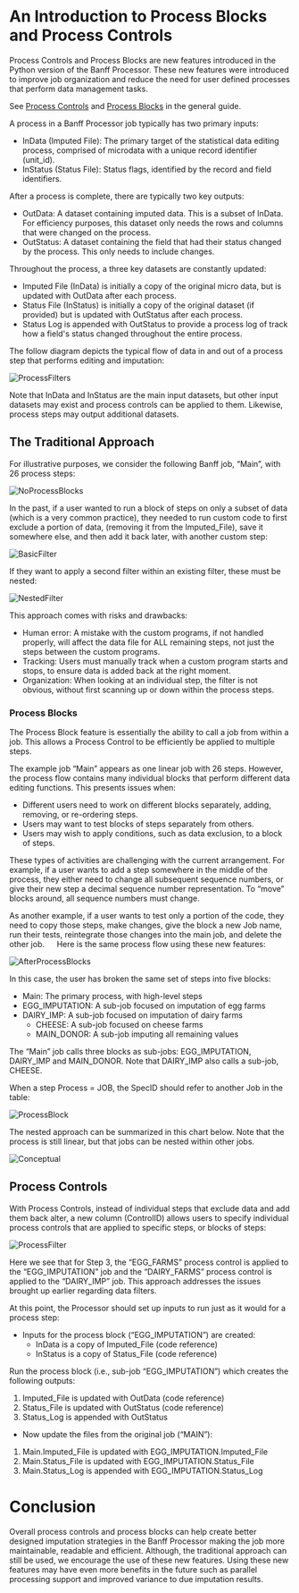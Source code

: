 # An Introduction to Process Blocks and Process Controls

Process Controls and Process Blocks are new features introduced in the Python version of the Banff Processor. These new features were introduced to improve job organization and reduce the need for user defined processes that perform data management tasks.

See [Process Controls](./processor-user-guide.md#process-controls) and [Process Blocks](./processor-user-guide.md#process-blocks) in the general guide.

A process in a Banff Processor job typically has two primary inputs:
- InData (Imputed File): The primary target of the statistical data editing process, comprised of microdata with a unique record identifier (unit_id).
- InStatus (Status File): Status flags, identified by the record and field identifiers.

After a process is complete, there are typically two key outputs:
- OutData: A dataset containing imputed data. This is a subset of InData. For efficiency purposes, this dataset only needs the rows and columns that were changed on the process.  
- OutStatus: A dataset containing the field that had their status changed by the process. This only needs to include changes. 

Throughout the process, a three key datasets are constantly updated:
- Imputed File (InData) is initially a copy of the original micro data, but is updated with OutData after each process.
- Status File (InStatus) is initially a copy of the original dataset (if provided) but is updated with OutStatus after each process.
- Status Log is appended with OutStatus to provide a process log of track how a field's status changed throughout the entire process.

The follow diagram depicts the typical flow of data in and out of a process step that performs editing and imputation:

![ProcessFilters](images/Banff_DataFlow_ProcessFilter.jpg)

Note that InData and InStatus are the main input datasets, but other input datasets may exist and process controls can be applied to them. Likewise, process steps may output additional datasets.


## The Traditional Approach

For illustrative purposes, we consider the following Banff job, “Main”, with 26 process steps:

![NoProcessBlocks](images/NoProcessBlocks.jpg)

In the past, if a user wanted to run a block of steps on only a subset of data (which is a very common practice), they needed to run custom code to first exclude a portion of data, (removing it from the Imputed_File), save it somewhere else, and then add it back later, with another custom step:

![BasicFilter](images/BasicFilter.jpg)

If they want to apply a second filter within an existing filter, these must be nested:  

![NestedFilter](images/FilterNested.jpg)

This approach comes with risks and drawbacks:
- Human error: A mistake with the custom programs, if not handled properly, will affect the data file for ALL remaining steps, not just the steps between the custom programs.
- Tracking: Users must manually track when a custom program starts and stops, to ensure data is added back at the right moment.
- Organization: When looking at an individual step, the filter is not obvious, without first scanning up or down within the process steps.


### Process Blocks

The Process Block feature is essentially the ability to call a job from within a job. This allows a Process Control to be efficiently be applied to multiple steps.

The example job “Main” appears as one linear job with 26 steps. However, the process flow contains many individual blocks that perform different data editing functions. This presents issues when:
- Different users need to work on different blocks separately, adding, removing, or re-ordering steps.
- Users may want to test blocks of steps separately from others.
- Users may wish to apply conditions, such as data exclusion, to a block of steps.

These types of activities are challenging with the current arrangement. For example, if a user wants to add a step somewhere in the middle of the process, they either need to change all subsequent sequence numbers, or give their new step a decimal sequence number representation. To “move” blocks around, all sequence numbers must change.

As another example, if a user wants to test only a portion of the code, they need to copy those steps, make changes, give the block a new Job name, run their tests, reintegrate those changes into the main job, and delete the other job.
 
Here is the same process flow using these new features:

![AfterProcessBlocks](images/AfterProcessBlocks.jpg)
  
In this case, the user has broken the same set of steps into five blocks:
- Main: The primary process, with high-level steps
- EGG_IMPUTATION: A sub-job focused on imputation of egg farms
- DAIRY_IMP: A sub-job focused on imputation of dairy farms
    - CHEESE: A sub-job focused on cheese farms
    - MAIN_DONOR: A sub-job imputing all remaining values

The “Main” job calls three blocks as sub-jobs: EGG_IMPUTATION, DAIRY_IMP and MAIN_DONOR. Note that DAIRY_IMP also calls a sub-job, CHEESE.

When a step Process = JOB, the SpecID should refer to another Job in the table:

![ProcessBlock](images/ProcessBlockExample.jpg) 

The nested approach can be summarized in this chart below. Note that the process is still linear, but that jobs can be nested within other jobs.

![Conceptual](images/Conceptual.jpg)

## Process Controls

With Process Controls, instead of individual steps that exclude data and add them back alter, a new column (ControlID) allows users to specify individual process controls that are applied to specific steps, or blocks of steps:

![ProcessFilter](images/ProcessFilter.jpg)
 
Here we see that for Step 3, the “EGG_FARMS” process control is applied to the “EGG_IMPUTATION” job and the “DAIRY_FARMS” process control is applied to the “DAIRY_IMP” job. This approach addresses the issues brought up earlier regarding data filters.

At this point, the Processor should set up inputs to run just as it would for a process step:

- Inputs for the process block (“EGG_IMPUTATION”) are created:
    - InData is a copy of Imputed_File (code reference)
    - InStatus is a copy of Status_File (code reference)

Run the process block (i.e., sub-job “EGG_IMPUTATION”) which creates the following outputs:

1. Imputed_File is updated with OutData (code reference)
2. Status_File is updated with OutStatus (code reference)
3. Status_Log is appended with OutStatus
- Now update the files from the original job (“MAIN”):
1. Main.Imputed_File is updated with EGG_IMPUTATION.Imputed_File
2. Main.Status_File is updated with EGG_IMPUTATION.Status_File
3. Main.Status_Log is appended with EGG_IMPUTATION.Status_Log

# Conclusion

Overall process controls and process blocks can help create better designed imputation strategies in the Banff Processor making the job more maintainable, readable and efficient. Although, the traditional approach can still be used, we encourage the use of these new features. Using these new features may have even more benefits in the future such as parallel processing support and improved variance to due imputation results.
